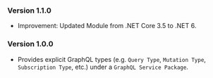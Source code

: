 ﻿### Version 1.1.0

- Improvement: Updated Module from .NET Core 3.5 to .NET 6.

### Version 1.0.0

- Provides explicit GraphQL types (e.g. `Query Type`, `Mutation Type`, `Subscription Type`, etc.) under a `GraphQL Service Package`.